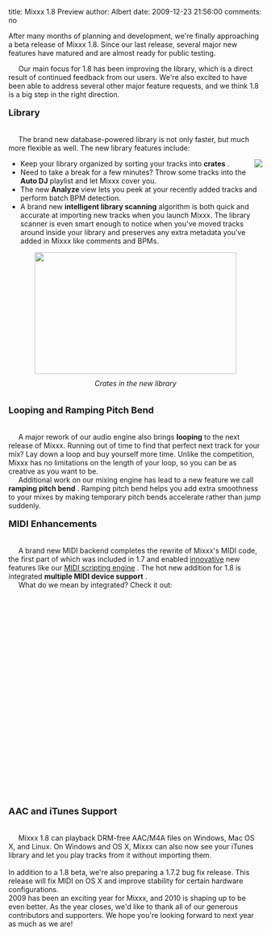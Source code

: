 title: Mixxx 1.8 Preview
author: Albert
date: 2009-12-23 21:56:00
comments: no

After many months of planning and development, we're finally approaching a beta release of Mixxx 1.8. Since our last release, several major new features have matured and are almost ready for public testing.<br />
<div><span class="Apple-style-span" style="white-space: pre;">    </span>
Our main focus for 1.8 has been improving the library, which is a direct result of continued feedback from our users. We're also excited to have been able to address several other major feature requests, and we think 1.8 is a big step in the right direction.<br />
<div><br />
</div>
<div><b><span class="Apple-style-span"  style="font-size:large;">Library</span>
</b>
<br />
</div>
<div><span class="Apple-style-span" style="white-space: pre;"><br />
</span>
</div>
<div><span class="Apple-style-span" style="white-space: pre;">    </span>
The brand new database-powered library is not only faster, but much more flexible as well. The new library features include:<br />
<div><ul><img border="0" src="{static}/images/news/crate2.png" style="clear: right; float: right; margin-bottom: 1em; margin-left: 1em;" />
<li>Keep your library organized by sorting your tracks into <span style="font-weight: bold;">crates</span>
.</li>
<li>Need to take a break for a few minutes? Throw some tracks into the <span style="font-weight: bold;">Auto DJ</span>
 playlist and let Mixxx cover you. </li>
<li>The new <b>Analyze </b>
view lets you peek at your recently added tracks and perform batch BPM detection.</li>
<li>A brand new <b>intelligent library scanning</b>
 algorithm is both quick and accurate at importing new tracks when you launch Mixxx. The library scanner is even smart enough to notice when you've moved tracks around inside your library and preserves any extra metadata you've added in Mixxx like comments and BPMs.</li>
</ul>
<div style="text-align: center;"><a href="{static}/images/news/Picture-2.png" onblur="try {parent.deselectBloggerImageGracefully();} catch(e) {}"><img alt="" border="0" id="BLOGGER_PHOTO_ID_5412606959893890962" src="{static}/images/news/Picture-2.png" style="cursor: pointer; display: block; height: 241px; margin: 0px auto 10px; text-align: center; width: 400px;" />
</a>
<span style="font-style: italic;">Crates in the new library<br />
</span>
<br />
</div>
<br />
<b><span class="Apple-style-span"  style="font-size:large;">Looping and Ramping Pitch Bend<br />
</span>
</b>
<span class="Apple-style-span" style="white-space: pre;"><br />
</span>
</div>
<div><span class="Apple-style-span" style="white-space: pre;">    </span>
A major rework of our audio engine also brings <span style="font-weight: bold;">looping</span>
 to the next release of Mixxx. Running out of time to find that perfect next track for your mix? Lay down a loop and buy yourself more time. Unlike the competition, Mixxx has no limitations on the length of your loop, so you can be as creative as you want to be.<br />
</div>
<div><span class="Apple-style-span" style="white-space: pre;">    </span>
Additional work on our mixing engine has lead to a new feature we call <b>ramping pitch bend</b>
. Ramping pitch bend helps you add extra smoothness to your mixes by making temporary pitch bends accelerate rather than jump suddenly.<br />
<br />
<b><span class="Apple-style-span"  style="font-size:large;">MIDI Enhancements</span>
</b>
<span class="Apple-style-span"  style="font-size:large;"><br />
</span>
</div>
<div><span class="Apple-style-span" style="white-space: pre;"><br />
</span>
</div>
<div><span class="Apple-style-span" style="white-space: pre;">    </span>
A brand new MIDI backend completes the rewrite of Mixxx's MIDI code, the first part of which was included in 1.7 and enabled <a href="{filename}/news/2009-06-19-mixxx-with-stanton-scs3d-and-scs1m.md">innovative</a>
 new features like our <a href="https://github.com/mixxxdj/mixxx/wiki/midi_scripting">MIDI scripting engine</a>
. The hot new addition for 1.8 is integrated <b>multiple MIDI device support</b>
.<br />
</div>
<div><span class="Apple-style-span" style="white-space: pre;">    </span>
What do we mean by integrated? Check it out:<br />
<br />
</div>
<div><br />
<center><object height="344" width="425"><param name="movie" value="http://www.youtube.com/v/ccOvlwXW5Fw&amp;hl=en_US&amp;fs=1&amp;"><param name="allowFullScreen" value="true"><param name="allowscriptaccess" value="always"><embed src="https://www.youtube.com/v/ccOvlwXW5Fw&amp;hl=en_US&amp;fs=1&amp;" type="application/x-shockwave-flash" allowscriptaccess="always" allowfullscreen="true" width="425" height="344"></embed>
</object>
</center>
<br />
<br />
<br />
</div>
<div><b><span class="Apple-style-span"  style="font-size:large;">AAC and iTunes Support</span>
</b>
<span class="Apple-style-span"  style="font-size:large;"><br />
</span>
</div>
<div><span class="Apple-style-span" style="white-space: pre;"><br />
</span>
</div>
<div><span class="Apple-style-span" style="white-space: pre;">    </span>
Mixxx 1.8 can playback DRM-free AAC/M4A files on Windows, Mac OS X, and Linux. On Windows and OS X, Mixxx can also now see your iTunes library and let you play tracks from it without importing them.<br />
<br />
    In addition to a 1.8 beta, we're also preparing a 1.7.2 bug fix release. This release will fix MIDI on OS X and improve stability for certain hardware configurations.</div>
<div>    2009 has been an exciting year for Mixxx, and 2010 is shaping up to be even better. As the year closes, we'd like to thank all of our generous contributors and supporters. We hope you're looking forward to next year as much as we are!<br />
</div>
<div><br />
</div>
<div><br />
</div>
</div>
</div>
